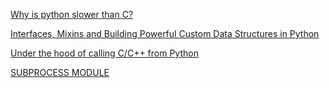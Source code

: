 
[Why is python slower than C?](https://www.quora.com/Why-is-python-slower-than-C)

[Interfaces, Mixins and Building Powerful Custom Data Structures in Python](https://rednafi.github.io/digressions/python/2020/07/03/python-mixins.html)

[Under the hood of calling C/C++ from Python](https://azhpushkin.me/posts/python-c-under-the-hood)

[SUBPROCESS MODULE](https://www.bogotobogo.com/python/python_subprocess_module.php)

